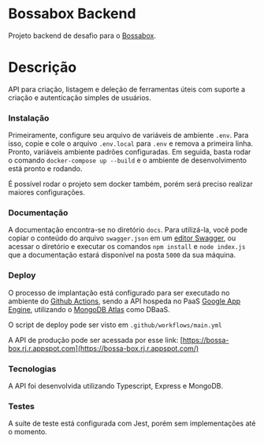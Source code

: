 # Bossabox Backend 

Projeto backend de desafio para o [Bossabox](https://bossabox.com/).

# Descrição

API para criação, listagem e deleção de ferramentas úteis com suporte a criação e autenticação simples de usuários.

### Instalação

Primeiramente, configure seu arquivo de variáveis de ambiente `.env`. Para isso, copie e cole o arquivo `.env.local` para `.env` e remova a primeira linha. Pronto, variáveis ambiente padrões configuradas. Em seguida, basta rodar o comando `docker-compose up --build` e o ambiente de desenvolvimento está pronto e rodando.

É possível rodar o projeto sem docker também, porém será preciso realizar maiores configurações.

### Documentação  
  
A documentação encontra-se no diretório `docs`. Para utilizá-la, você pode copiar o conteúdo do arquivo `swagger.json` em um [editor Swagger](https://editor.swagger.io/), ou acessar o diretório e executar os comandos `npm install` e `node index.js` que a documentação estará disponível na posta `5000` da sua máquina.

### Deploy

O processo de implantação está configurado para ser executado no ambiente do [Github Actions](https://docs.github.com/en/actions), sendo a API hospeda no PaaS [Google App Engine](https://cloud.google.com/appengine), utilizando o [MongoDB Atlas](https://www.mongodb.com/cloud/atlas) como DBaaS.

O script de deploy pode ser visto em `.github/workflows/main.yml`

A API de produção pode ser acessada por esse link: [https://bossa-box.rj.r.appspot.com](https://bossa-box.rj.r.appspot.com/)

### Tecnologias

A API foi desenvolvida utilizando Typescript, Express e MongoDB.

### Testes

A suíte de teste está configurada com Jest, porém sem implementações até o momento.
